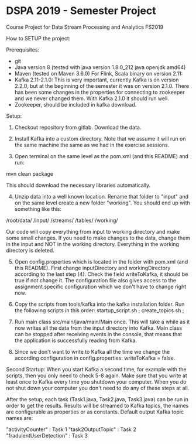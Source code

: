 # DSPA 2019 - Semester Project

Course Project for Data Stream Processing and Analytics FS2019

How to SETUP the project:

Prerequisites:
- git
- Java version 8 (tested with java version 1.8.0_212 java openjdk amd64)
- Maven (tested on Maven 3.6.0)
For Flink, Scala binary on version 2.11:
- Kafka 2.11-2.1.0: This is very important, currently Kafka is on version
2.2.0, but at the beginning of the semester it was on version 2.1.0. There
has been some changes in the properties for connecting to zookeeper and we
never changed them. With Kafka 2.1.0 it should run well.
- Zookeeper, should be included in kafka download.


Setup:
1. Checkout repository from gitlab. Download the data.

2. Install Kafka into a custom directory. Note that we assume it will run
on the same machine the same as we had in the exercise sessions.

3. Open terminal on the same level as the pom.xml (and this README) and run:

mvn clean package

This should download the necessary libraries automatically.

4. Unzip data into a well known location. Rename that folder to "input" and
on the same level create a new folder "working". You should end up with
something like this:

/root/data/
          /input/
                /streams/
                /tables/
          /working/

Our code will copy everything from input to working directory and make some
small changes. If you need to make changes to the data, change them in the
input and NOT in the working directory. Everything in the working directory
is deleted.

5. Open config.properties which is located in the folder with pom.xml (and
this README). First change inputDirectory and workingDirectory according to
the last step (4). Check the field writeToKafka, it should be true if not
change it. The configuration file also gives access to the assignment
specific configuration which we don't have to change right now.

6. Copy the scripts from tools/kafka into the kafka installation folder. Run
the following scripts in this order: startup_script.sh ; create_topics.sh ;

7. Run main class src/main/java/main/Main once. This will take a while as it
now writes all the data from the input directory into Kafka. Main class can 
be stopped after receiving events in the console, that means that the application
is successfully reading from Kafka.

8. Since we don't want to write to Kafka all the time we change the according
configuration in config.properties: writeToKafka = false.

Second Startup:
When you start Kafka a second time, for example with the scripts, then you only
need to check 5-8 again. Make sure that you write at least once to Kafka every
time you shutdown your computer. When you do not shut down your computer you don't
need to do any of these steps at all.

After the setup, each task (Task1.java, Task2.java, Task3.java) can be run in order to 
get the results. Results will be streamed to Kafka topics, the names are configurable 
as properties or as constants. Default output Kafka topic names are:

"activityCounter" : Task 1
"task2OutputTopic" : Task 2
"fradulentUserDetection" : Task 3
